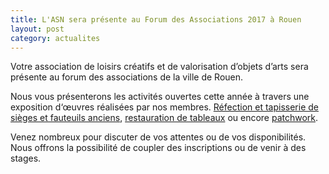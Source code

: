 ```yaml
---
title: L'ASN sera présente au Forum des Associations 2017 à Rouen
layout: post
category: actualites
---
```

Votre association de loisirs créatifs et de valorisation d’objets d’arts sera présente au forum des associations de la ville de Rouen.

Nous vous présenterons les activités ouvertes cette année à travers une exposition d‘œuvres réalisées par nos membres. [Réfection et tapisserie de sièges et fauteuils anciens](/activite-refection-fauteuil.html), [restauration de tableaux](/activite-restauration-tableaux.html) ou encore [patchwork](/activite-patchwork.html).

Venez nombreux pour discuter de vos attentes ou de vos disponibilités. Nous offrons la possibilité de coupler des inscriptions ou de venir à des stages.
